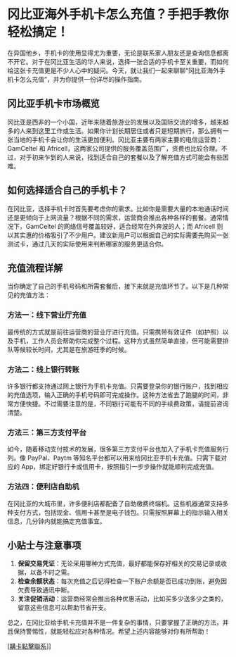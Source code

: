 # 冈比亚海外手机卡怎么充值？手把手教你轻松搞定！

在异国他乡，手机卡的使用显得尤为重要，无论是联系家人朋友还是查询信息都离不开它。对于在冈比亚生活的华人来说，选择一张合适的手机卡至关重要，而如何给这张卡充值更是不少人心中的疑问。今天，就让我们一起来聊聊“冈比亚海外手机卡怎么充值”，并为你提供一份详尽的操作指南。

## 冈比亚手机卡市场概览

冈比亚是西非的一个小国，近年来随着旅游业的发展以及国际交流的增多，越来越多的人来到这里工作或生活。如果你计划长期居住或者只是短期旅行，那么拥有一张当地的手机卡会让你的生活更加便利。冈比亚主要有两家主要的电信运营商：GamCeltel 和 Africell，这两家公司提供的服务覆盖范围广，资费也比较合理。不过，对于初来乍到的人来说，找到适合自己的套餐以及了解充值方式可能会有些困难。

## 如何选择适合自己的手机卡？

在冈比亚，选择手机卡时首先要考虑你的需求。比如你是需要大量的本地通话时间还是更倾向于上网流量？根据不同的需求，运营商会推出各种各样的套餐。通常情况下，GamCeltel 的网络信号覆盖较好，适合经常在外奔波的人；而 Africell 则以其实惠的价格吸引了不少用户。建议新用户可以根据自己的实际需要先购买一张测试卡，通过几天的实际使用来判断哪家的服务更适合你。

## 充值流程详解

当你确定了自己的手机号码和所需套餐后，接下来就是充值环节了。以下是几种常见的充值方法：

### 方法一：线下营业厅充值
最传统的方式就是前往运营商的营业厅进行充值。只需携带有效证件（如护照）以及手机，工作人员会帮助你完成整个过程。这种方式虽然简单直接，但可能需要排队等候较长时间，尤其是在旅游旺季的时候。

### 方法二：线上银行转账
许多银行都支持通过网上银行为手机卡充值。只需要登录你的银行账户，找到相应的充值选项，输入正确的手机号码即可完成操作。这种方法省去了跑腿的时间，非常方便快捷。不过需要注意的是，不同银行可能有不同的手续费政策，请提前咨询清楚。

### 方法三：第三方支付平台
如今，随着移动支付技术的发展，很多第三方支付平台也加入了手机卡充值服务行列。像 PayPal、Paytm 等知名平台都可以用来给冈比亚手机卡充值。只需下载对应的 App，绑定好银行卡或信用卡，按照指引一步步操作就能顺利完成充值。

### 方法四：便利店自助机
在冈比亚的大城市里，许多便利店都配备了自助缴费终端机。这些机器通常支持多种支付方式，包括现金、信用卡甚至是电子钱包。只需按照屏幕上的指示输入相关信息，几分钟内就能搞定充值事宜。

## 小贴士与注意事项

1. **保留交易凭证**：无论采用哪种方式充值，最好都能保存好相关的交易记录或收据，以备不时之需。
2. **检查余额状态**：每次充值之后记得检查一下账户余额是否已成功到账，避免因欠费导致通讯中断。
3. **关注促销活动**：运营商经常会推出各种优惠活动，比如买多少送多少之类的，留意这些信息可以帮助节省开支。

总之，在冈比亚给手机卡充值并不是一件复杂的事情，只要掌握了正确的方法，并且保持警惕性，就能轻松应对各种情况。希望上述内容能够对你有所帮助！

[[購卡點擊聯系](https://t.me/s/esim1088)]]